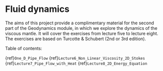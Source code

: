 # Fluid dynamics


The aims of this project provide a complimentary material for the second part of the Geodynamics module, in which we explore the dynamics of the viscous mantle. It will cover the exercises from lecture five to lecture eight. The exercises are based on Turcotte & Schubert (2nd or 3rd edition).

Table of contents:

{ref}`One_D_Pipe_Flow`
{ref}`Lecture6_Non_Linear_Viscosity_2D_Stokes`
{ref}`Lecture7_Pipe_Flow_with_Heat`
{ref}`Lecture8_2D_Energy_Equation`